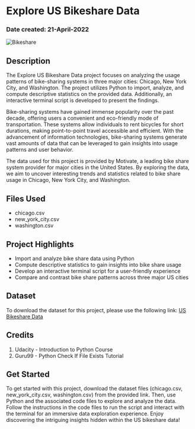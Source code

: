 # Explore US Bikeshare Data

### Date created: 21-April-2022

![Bikeshare](bikeshare.jpg)

## Description
The Explore US Bikeshare Data project focuses on analyzing the usage patterns of bike-sharing systems in three major cities: Chicago, New York City, and Washington. The project utilizes Python to import, analyze, and compute descriptive statistics on the provided data. Additionally, an interactive terminal script is developed to present the findings.

Bike-sharing systems have gained immense popularity over the past decade, offering users a convenient and eco-friendly mode of transportation. These systems allow individuals to rent bicycles for short durations, making point-to-point travel accessible and efficient. With the advancement of information technologies, bike-sharing systems generate vast amounts of data that can be leveraged to gain insights into usage patterns and user behavior.

The data used for this project is provided by Motivate, a leading bike share system provider for major cities in the United States. By exploring the data, we aim to uncover interesting trends and statistics related to bike share usage in Chicago, New York City, and Washington.

## Files Used
- chicago.csv
- new_york_city.csv
- washington.csv

## Project Highlights
- Import and analyze bike share data using Python
- Compute descriptive statistics to gain insights into bike share usage
- Develop an interactive terminal script for a user-friendly experience
- Compare and contrast bike share patterns across three major US cities

## Dataset
To download the dataset for this project, please use the following link:
[US Bikeshare Data](https://drive.google.com/file/d/1Bzi0Mm9fz0CwcMbJi9JbQw0Jc3XJ7pmc/view?usp=sharing)

## Credits
1. Udacity - Introduction to Python Course
2. Guru99 - Python Check If File Exists Tutorial

## Get Started
To get started with this project, download the dataset files (chicago.csv, new_york_city.csv, washington.csv) from the provided link. Then, use Python and the associated code files to explore and analyze the data. Follow the instructions in the code files to run the script and interact with the terminal for an immersive data exploration experience. Enjoy discovering the intriguing insights hidden within the US bikeshare data!
